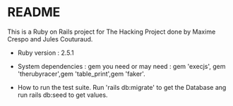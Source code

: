 # README

This is a Ruby on Rails project for The Hacking Project done by Maxime Crespo and Jules Couturaud.

* Ruby version : 2.5.1

* System dependencies : gem you need or may need : gem 'execjs', gem 'therubyracer',gem 'table_print',gem 'faker'.

* How to run the test suite. 
Run 'rails db:migrate' to get the Database ang run rails db:seed to get values.

